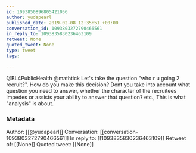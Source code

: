 ```yaml
---
id: 1093850896805421056
author: yudapearl
published_date: 2019-02-08 12:35:51 +00:00
conversation_id: 1093803272790466561
in_reply_to: 1093835830236463109
retweet: None
quoted_tweet: None
type: tweet
tags:

---
```


@BL4PublicHealth @mathtick Let's take the question "who r u going 2 recruit?". How do you make this decision?
Dont you take into account what question you need to answer, whether the character of the recruitees impedes or assists your ability to answer that question?
etc., This is what "analysis" is about.

### Metadata

Author: [[@yudapearl]]
Conversation: [[conversation-1093803272790466561]]
In reply to: [[1093835830236463109]]
Retweet of: [[None]]
Quoted tweet: [[None]]
